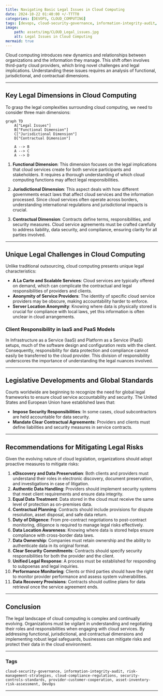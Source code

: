 ```yaml
--- 
title: Navigating Basic Legal Issues in Cloud Computing 
date: 2024-10-22 01:40:00 +/-TTTT0
categories: [DEVOPS, CLOUD_COMPUTING]
tags: [devops, cloud-security-governance, information-integrity-audit, risk-management-strategies, cloud-compliance-regulations, security-controls-standards, provider-customer-cooperation, asset-inventory-risk-assessment]
image:
    path: assets/img/CLOUD_Legal_issues.jpg 
    alt: Legal Issues in Cloud Computing
mermaid: true
---
```


Cloud computing introduces new dynamics and relationships between organizations and the information they manage. This shift often involves third-party cloud providers, which bring novel challenges and legal implications. Understanding these issues requires an analysis of functional, jurisdictional, and contractual dimensions.

---

## Key Legal Dimensions in Cloud Computing

To grasp the legal complexities surrounding cloud computing, we need to consider three main dimensions:

```mermaid
graph TD
    A["Legal Issues"]
    B["Functional Dimension"]
    C["Jurisdictional Dimension"]
    D["Contractual Dimension"]

    A --> B
    A --> C
    A --> D
```

1. **Functional Dimension**: This dimension focuses on the legal implications that cloud services create for both service participants and stakeholders. It requires a thorough understanding of which cloud computing functions may affect legal responsibilities.

2. **Jurisdictional Dimension**: This aspect deals with how different governments enact laws that affect cloud services and the information processed. Since cloud services often operate across borders, understanding international regulations and jurisdictional impacts is crucial.

3. **Contractual Dimension**: Contracts define terms, responsibilities, and security measures. Cloud service agreements must be crafted carefully to address liability, data security, and compliance, ensuring clarity for all parties involved.

---

## Unique Legal Challenges in Cloud Computing

Unlike traditional outsourcing, cloud computing presents unique legal characteristics:

- **A La Carte and Scalable Services**: Cloud services are typically offered on demand, which can complicate the contractual and legal responsibilities of providers and clients.
- **Anonymity of Service Providers**: The identity of specific cloud service providers may be obscure, making accountability harder to enforce.
- **Server Location Anonymity**: Knowing where data is physically stored is crucial for compliance with local laws, yet this information is often unclear in cloud arrangements.

### Client Responsibility in IaaS and PaaS Models

In Infrastructure as a Service (IaaS) and Platform as a Service (PaaS) setups, much of the software design and configuration rests with the client. Consequently, responsibility for data protection and compliance cannot easily be transferred to the cloud provider. This division of responsibility underscores the importance of understanding the legal nuances involved.

---

## Legislative Developments and Global Standards

Courts worldwide are beginning to recognize the need for global legal frameworks to ensure cloud service accountability and security. The United States and European Union have established laws that:

- **Impose Security Responsibilities**: In some cases, cloud subcontractors are held accountable for data security.
- **Mandate Clear Contractual Agreements**: Providers and clients must define liabilities and security measures in service contracts.

---

## Recommendations for Mitigating Legal Risks

Given the evolving nature of cloud legislation, organizations should adopt proactive measures to mitigate risks:

1. **eDiscovery and Data Preservation**: Both clients and providers must understand their roles in electronic discovery, document preservation, and investigations in case of litigation.
2. **Authentic Data Handling**: Providers should implement security systems that meet client requirements and ensure data integrity.
3. **Equal Data Treatment**: Data stored in the cloud must receive the same level of protection as on-premises data.
4. **Contractual Planning**: Contracts should include provisions for dispute resolution, asset disposal, and safe data return.
5. **Duty of Diligence**: From pre-contract negotiations to post-contract monitoring, diligence is required to manage legal risks effectively.
6. **Data Location Awareness**: Knowing where data is stored helps ensure compliance with cross-border data laws.
7. **Data Ownership**: Companies must retain ownership and the ability to authenticate data in its original format.
8. **Clear Security Commitments**: Contracts should specify security responsibilities for both the provider and the client.
9. **Unified Legal Response**: A process must be established for responding to subpoenas and legal inquiries.
10. **Performance Monitoring**: Clients or third parties should have the right to monitor provider performance and assess system vulnerabilities.
11. **Data Recovery Provisions**: Contracts should outline plans for data retrieval once the service agreement ends.

---

## Conclusion

The legal landscape of cloud computing is complex and continually evolving. Organizations must be vigilant in understanding and negotiating their roles and responsibilities when engaging with cloud services. By addressing functional, jurisdictional, and contractual dimensions and implementing robust legal safeguards, businesses can mitigate risks and protect their data in the cloud environment.

---

### Tags

`cloud-security-governance, information-integrity-audit, risk-management-strategies, cloud-compliance-regulations, security-controls-standards, provider-customer-cooperation, asset-inventory-risk-assessment, DevOps`

---